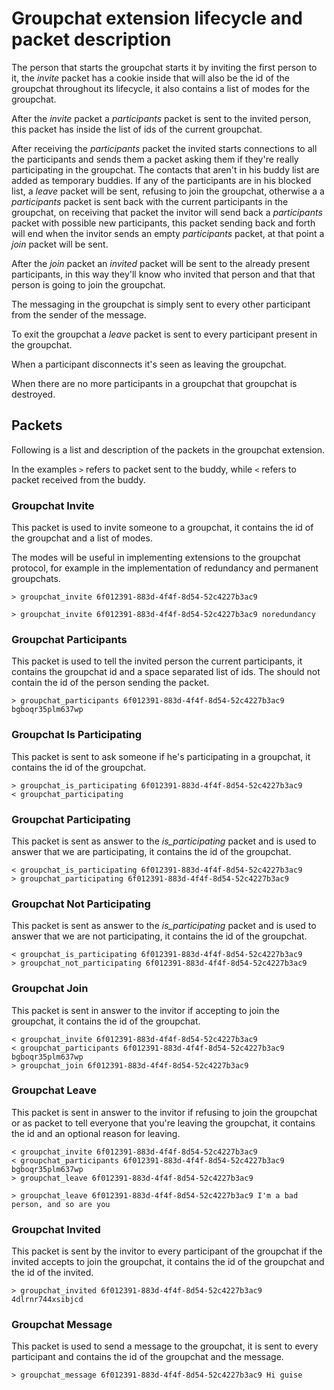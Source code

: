 Groupchat extension lifecycle and packet description
====================================================
The person that starts the groupchat starts it by inviting the first person
to it, the *invite* packet has a cookie inside that will also be the id of the
groupchat throughout its lifecycle, it also contains a list of modes for the groupchat.

After the *invite* packet a *participants* packet is sent to the invited person,
this packet has inside the list of ids of the current groupchat.

After receiving the *participants* packet the invited starts connections to all the
participants and sends them a packet asking them if they're really participating
in the groupchat. The contacts that aren't in his buddy list are added as temporary
buddies. If any of the participants are in his blocked list, a *leave* packet will be
sent, refusing to join the groupchat, otherwise a a *participants* packet is sent back
with the current participants in the groupchat, on receiving that packet the invitor will
send back a *participants* packet with possible new participants, this packet sending back
and forth will end when the invitor sends an empty *participants* packet, at that point
a *join* packet will be sent.

After the *join* packet an *invited* packet will be sent to the already present participants,
in this way they'll know who invited that person and that that person is going to join the
groupchat.

The messaging in the groupchat is simply sent to every other participant from the sender
of the message.

To exit the groupchat a *leave* packet is sent to every participant present in the groupchat.

When a participant disconnects it's seen as leaving the groupchat.

When there are no more participants in a groupchat that groupchat is destroyed.

Packets
-------
Following is a list and description of the packets in the groupchat extension.

In the examples `>` refers to packet sent to the buddy, while `<` refers to packet received
from the buddy.

### Groupchat Invite

This packet is used to invite someone to a groupchat, it contains the id of the groupchat
and a list of modes.

The modes will be useful in implementing extensions to the groupchat protocol, for example in
the implementation of redundancy and permanent groupchats.

```
> groupchat_invite 6f012391-883d-4f4f-8d54-52c4227b3ac9
```

```
> groupchat_invite 6f012391-883d-4f4f-8d54-52c4227b3ac9 noredundancy
```

### Groupchat Participants

This packet is used to tell the invited person the current participants, it contains the
groupchat id and a space separated list of ids. The should not contain the id of the person
sending the packet.

```
> groupchat_participants 6f012391-883d-4f4f-8d54-52c4227b3ac9 bgboqr35plm637wp
```

### Groupchat Is Participating

This packet is sent to ask someone if he's participating in a groupchat, it contains the id of
the groupchat.

```
> groupchat_is_participating 6f012391-883d-4f4f-8d54-52c4227b3ac9
< groupchat_participating
```

### Groupchat Participating

This packet is sent as answer to the *is_participating* packet and is used to answer that we
are participating, it contains the id of the groupchat.


```
< groupchat_is_participating 6f012391-883d-4f4f-8d54-52c4227b3ac9
> groupchat_participating 6f012391-883d-4f4f-8d54-52c4227b3ac9
```

### Groupchat Not Participating

This packet is sent as answer to the *is_participating* packet and is used to answer that we
are not participating, it contains the id of the groupchat.

```
< groupchat_is_participating 6f012391-883d-4f4f-8d54-52c4227b3ac9
> groupchat_not_participating 6f012391-883d-4f4f-8d54-52c4227b3ac9
```

### Groupchat Join

This packet is sent in answer to the invitor if accepting to join the groupchat, it contains
the id of the groupchat.

```
< groupchat_invite 6f012391-883d-4f4f-8d54-52c4227b3ac9
< groupchat_participants 6f012391-883d-4f4f-8d54-52c4227b3ac9 bgboqr35plm637wp
> groupchat_join 6f012391-883d-4f4f-8d54-52c4227b3ac9
```

### Groupchat Leave

This packet is sent in answer to the invitor if refusing to join the groupchat or as packet to
tell everyone that you're leaving the groupchat, it contains the id and an optional reason for
leaving.

```
< groupchat_invite 6f012391-883d-4f4f-8d54-52c4227b3ac9
< groupchat_participants 6f012391-883d-4f4f-8d54-52c4227b3ac9 bgboqr35plm637wp
> groupchat_leave 6f012391-883d-4f4f-8d54-52c4227b3ac9
```

```
> groupchat_leave 6f012391-883d-4f4f-8d54-52c4227b3ac9 I'm a bad person, and so are you
```

### Groupchat Invited

This packet is sent by the invitor to every participant of the groupchat if the invited accepts to
join the groupchat, it contains the id of the groupchat and the id of the invited.

```
> groupchat_invited 6f012391-883d-4f4f-8d54-52c4227b3ac9 4dlrnr744xsibjcd
```

### Groupchat Message

This packet is used to send a message to the groupchat, it is sent to every participant and contains
the id of the groupchat and the message.

```
> groupchat_message 6f012391-883d-4f4f-8d54-52c4227b3ac9 Hi guise
```
